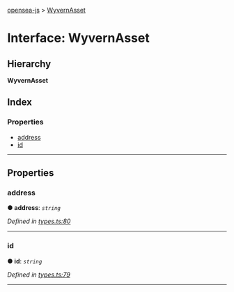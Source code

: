 [opensea-js](../README.md) > [WyvernAsset](../interfaces/wyvernasset.md)

# Interface: WyvernAsset

## Hierarchy

**WyvernAsset**

## Index

### Properties

* [address](wyvernasset.md#address)
* [id](wyvernasset.md#id)

---

## Properties

<a id="address"></a>

###  address

**● address**: *`string`*

*Defined in [types.ts:80](https://github.com/ProjectOpenSea/opensea-js/blob/7a8f863/src/types.ts#L80)*

___
<a id="id"></a>

###  id

**● id**: *`string`*

*Defined in [types.ts:79](https://github.com/ProjectOpenSea/opensea-js/blob/7a8f863/src/types.ts#L79)*

___

